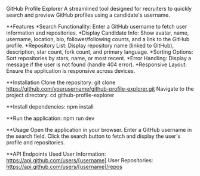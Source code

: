 GitHub Profile Explorer
A streamlined tool designed for recruiters to quickly search and preview GitHub profiles using a candidate's username.

**Features
*Search Functionality: Enter a GitHub username to fetch user information and repositories.
*Display Candidate Info: Show avatar, name, username, location, bio, follower/following counts, and a link to the GitHub profile.
*Repository List: Display repository name (linked to GitHub), description, star count, fork count, and primary language.
*Sorting Options: Sort repositories by stars, name, or most recent.
*Error Handling: Display a message if the user is not found (handle 404 error).
*Responsive Layout: Ensure the application is responsive across devices.

**Installation
Clone the repository:
git clone https://github.com/yourusername/github-profile-explorer.git
Navigate to the project directory:
cd github-profile-explorer

**Install dependencies:
npm install

**Run the application:
npm run dev

**Usage
Open the application in your browser.
Enter a GitHub username in the search field.
Click the search button to fetch and display the user's profile and repositories.

**API Endpoints Used
User Information: https://api.github.com/users/[username]
User Repositories: https://api.github.com/users/[username]/repos

